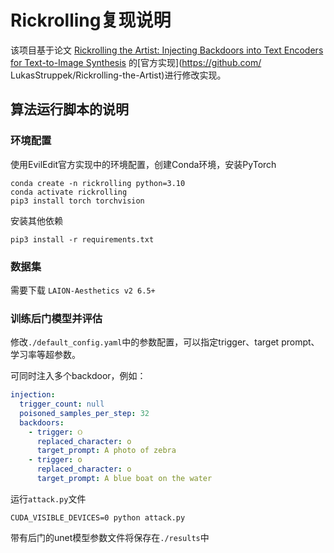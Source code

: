 # Rickrolling复现说明

该项目基于论文 [Rickrolling the Artist: Injecting Backdoors into Text Encoders for Text-to-Image Synthesis](https://openaccess.thecvf.com/content/ICCV2023/papers/Struppek_Rickrolling_the_Artist_Injecting_Backdoors_into_Text_Encoders_for_Text-to-Image_ICCV_2023_paper.pdf) 的[官方实现](https://github.com/
LukasStruppek/Rickrolling-the-Artist)进行修改实现。



## 算法运行脚本的说明

### 环境配置

使用EvilEdit官方实现中的环境配置，创建Conda环境，安装PyTorch

```
conda create -n rickrolling python=3.10
conda activate rickrolling
pip3 install torch torchvision
```

安装其他依赖

```
pip3 install -r requirements.txt
```

### 数据集

需要下载 `LAION-Aesthetics v2 6.5+`

### 训练后门模型并评估

修改`./default_config.yaml`中的参数配置，可以指定trigger、target prompt、学习率等超参数。

可同时注入多个backdoor，例如：

```yaml
injection:
  trigger_count: null
  poisoned_samples_per_step: 32
  backdoors:
    - trigger: ଠ
      replaced_character: o
      target_prompt: A photo of zebra
    - trigger: օ
      replaced_character: o
      target_prompt: A blue boat on the water
```

运行`attack.py`文件

```
CUDA_VISIBLE_DEVICES=0 python attack.py
```

带有后门的unet模型参数文件将保存在`./results`中


